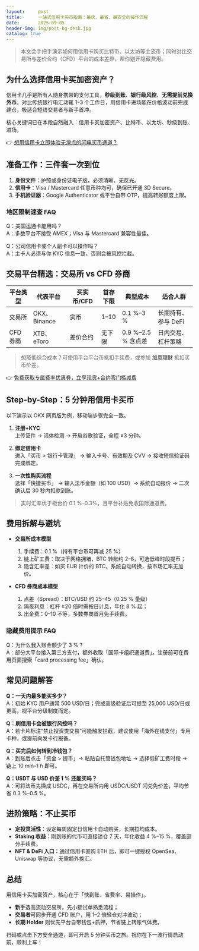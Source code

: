 ```yaml
---
layout:     post
title:      一站式信用卡买币指南：最快、最省、最安全的操作流程
date:       2025-09-05
header-img: img/post-bg-desk.jpg
catalog: true
---
```


> 本文会手把手演示如何用信用卡购买比特币、以太坊等主流币；同时对比交易所与差价合约（CFD）平台的成本差异，帮你避开隐藏费用。

## 为什么选择信用卡买加密资产？
信用卡几乎是所有人随身携带的支付工具，**秒级到账**、**银行级风控**、**无需提前兑换外币**。对比传统银行电汇动辄 1–3 个工作日，用信用卡进场能在价格波动前完成建仓，极适合短线交易者与新手首冲。

核心关键词已在本段自然融入：信用卡买加密资产、比特币、以太坊、秒级到账、进场。

👉 [想用信用卡立即体验无滑点的闪电买币通道？](https://okxdog.com/)

## 准备工作：三件套一次到位
1. **身份文件**：护照或身份证电子版，必须清晰、无反光。  
2. **信用卡**：Visa / Mastercard 任意币种均可，确保已开通 3D Secure。  
3. **手机验证器**：Google Authenticator 或平台自带 OTP，提高转账额度上限。

### 地区限制速查 FAQ  
Q：美国运通卡能用吗？  
A：多数平台不接受 AMEX；Visa 与 Mastercard 兼容性最佳。  

Q：公司信用卡或个人副卡可以操作吗？  
A：主卡人必须与你 KYC 信息一致，否则会被风控拦截。

## 交易平台精选：交易所 vs CFD 券商
| 平台类型 | 代表平台 | 买实币/CFD | 首存下限 | 典型成本 | 适合人群 |
| -------- | -------- | ----------- | -------- | -------- | -------- |
| 交易所   | OKX、Binance | 实币        | $1–$10   | 0.1 %–3 %| 长期持有、参与 DeFi |
| CFD 券商 | XTB、eToro    | 差价合约     | 无下限   | 0.9 %–2.5 % 含点差 | 日内交易、杠杆策略 |

> 想降低综合成本？可使用平台平台币抵扣手续费，或参加 **加息理财** 抵扣买币价差。

👉 [免费获取专属费率优惠券，立享现货+合约零门槛减费](https://okxdog.com/)

## Step-by-Step：5 分钟用信用卡买币
以下演示以 OKX 网页版为例，移动端步骤完全一致。

1. **注册+KYC**  
   上传证件 → 活体检测 → 开启谷歌验证，全程 ≤3 分钟。

2. **绑定信用卡**  
   进入「买币 > 银行卡管理」 → 输入卡号、有效期及 CVV → 接收短信验证码完成绑定。

3. **一次性购买流程**  
   选择「快捷买币」 → 输入法币金额（如 100 USD）→ 系统自动报价 → 二次确认后 30 秒内扣款到账。

> 实时汇率优于柜台价 0.1 %–0.3%，且平台补贴免收国际通道费。

## 费用拆解与避坑
- **交易所成本模型**  
  1. 手续费：0.1 %（持有平台币可再减 25 %）  
  2. 链上矿工费：取决于网络拥堵，BTC 转账约 $2–$8，可选低峰时段提币；  
  3. 隐含汇率差：如买 EUR 计价的 BTC，系统自动转换，按市场汇率无加价。

- **CFD 券商成本模型**  
  1. 点差（Spread）：BTC/USD 约 $25–$45（0.25 % 量级）  
  2. 隔夜利息：杠杆 ≥20 倍时需按日计息，年化 8 % 起；  
  3. 出金费：$0–$10 不等，多数券商首月免手续费。

### 隐藏费用提示 FAQ  
Q：为什么我入账金额少了 3 %？  
A：部分大平台接入第三方支付，额外收取「国际卡组织通道费」。注册前可在费用页面搜索「card processing fee」确认。

## 常见问题解答
**Q：一天内最多能买多少？**  
A：初始 KYC 用户通常 500 USD/日；完成高级验证后可提至 25,000 USD/日或更高，视平台分级制度而定。

**Q：刷信用卡会被银行风控吗？**  
A：若卡片标注“禁止投资类交易”可能触发拦截，建议使用「海外在线支付」专用卡种，或提前向发卡行报备。

**Q：买完后如何转到冷钱包？**  
A：到账后点击「资金 > 提币」→ 粘贴自托管钱包地址 → 选择低矿工费时段 → 链上 10 min–1 h 即可。

**Q：USDT 与 USD 价差 1 % 还能买吗？**  
A：可将法币先换成 USDC，再在交易所内用 USDC/USDT 闪兑免价差，平均节省 0.3 %–0.5 %。

## 进阶策略：不止买币
- **定投灵活性**：设定每周固定日信用卡自动购买，长期拉均成本。  
- **Staking 收益**：刚到账的代币可直接锁仓 7 天，年化收益 4 %–15 %，覆盖部分手续费。  
- **NFT & DeFi 入口**：通过信用卡直购 ETH 后，即可一键授权 OpenSea、Uniswap 等协议，无需额外换汇。

## 总结
用信用卡买加密资产，核心在于「快到账、省费率、易操作」。  
- **新手**选高流动交易所，先小额试单熟悉流程；  
- **交易者**可同步开通 CFD 账户，用 1–2 倍轻仓对冲波动；  
- **长期 Holder** 则优先平台自带钱包+质押，节省链上转账气体费。

扫码或点击下方安全通道，即可开启 5 分钟买币之旅。祝你在下一波行情启动前，顺利上车！